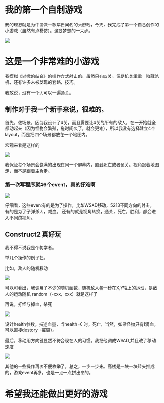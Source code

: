 # 我的第一个自制游戏


我的理想就是为中国做一款举世闻名的大游戏，今天，我完成了第一个自己创作的小游戏（虽然有点模仿）。这是梦想的一大步。

 ![ ](https://github.com/xel96naga/swi-homework/blob/gh-pages/1g.gif?raw=true)


# 这是一个非常难的小游戏

我模拟《以撒的结合》的操作方式射击的，虽然只有四关，但是机关重重，暗藏杀机，还有许多未被发现的套路，技巧。

我敢说，没有一个人可以一遍通关。



## 制作对于我一个新手来说，很难的。

首先，做场景，因为我设计了4关，而且需要让4关的所有的敌人，在一开始就全都动起来（因为怪物会繁殖，拖时间久了，就会更难），所以我没有选择建立4个layout，而是把四个场景都放在一个地图内。

宏观来看是这样的

![ ](https://raw.githubusercontent.com/xel96naga/swi-homework/gh-pages/photo/43XHHX%7DVO58LI%5DF_6O4F4W3.png)


我保证每个场景会饱满的出现在同一个屏幕内，直到死亡或者通关。视角跟着地图走，而不是跟着主角走。


### 第一次写程序就46个event，真的好难啊


![ ](https://github.com/xel96naga/swi-homework/blob/gh-pages/photo/X8NZWRJFW%7DG6~QH67%60579O.png?raw=true)


仔细看，这些event有的是为了操作，比如WSAD移动，5213不同方向的射击。
有的是为了子弹杀人，减血。
还有的就是视角转换，通关，死亡，胜利，都会进入不同的视角。


## Construct2 真好玩

我不得不说我是个初学者。

举几个操作的例子把。

比如，敌人的随机移动

![ ](https://raw.githubusercontent.com/xel96naga/swi-homework/gh-pages/photo/mo9.png)
 
 可以可看出，我调用了不少的随机函数，随机敌人每一秒在X,Y轴上的运动，是敌人的运动随机
 random（-xxx，xxx）就是这样了



再说，打怪与掉血，杀死

![ ](https://raw.githubusercontent.com/xel96naga/swi-homework/gh-pages/photo/aaa.png)

设计health参数，描述血量，当health=0 时，死亡。当然，如果怪物只有1滴血，可以直接destory（摧毁）。

最后，移动用方向键显然不符合现在人的习惯。我把他调成WSAD,并且改了移动速度

![ ](https://raw.githubusercontent.com/xel96naga/swi-homework/gh-pages/photo/kkk.png)

其他的一些操作再次不便枚举了，总之，一步一步来。高楼是一块一块砖头推成的，游戏event再多，也是一点一点拼出来的。




# 希望我还能做出更好的游戏


